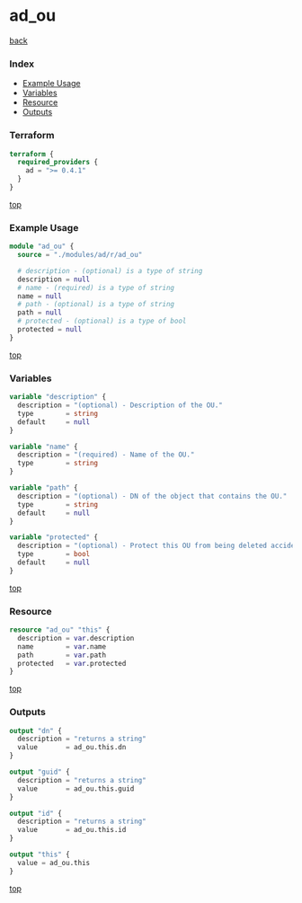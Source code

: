 # ad_ou

[back](../ad.md)

### Index

- [Example Usage](#example-usage)
- [Variables](#variables)
- [Resource](#resource)
- [Outputs](#outputs)

### Terraform

```terraform
terraform {
  required_providers {
    ad = ">= 0.4.1"
  }
}
```

[top](#index)

### Example Usage

```terraform
module "ad_ou" {
  source = "./modules/ad/r/ad_ou"

  # description - (optional) is a type of string
  description = null
  # name - (required) is a type of string
  name = null
  # path - (optional) is a type of string
  path = null
  # protected - (optional) is a type of bool
  protected = null
}
```

[top](#index)

### Variables

```terraform
variable "description" {
  description = "(optional) - Description of the OU."
  type        = string
  default     = null
}

variable "name" {
  description = "(required) - Name of the OU."
  type        = string
}

variable "path" {
  description = "(optional) - DN of the object that contains the OU."
  type        = string
  default     = null
}

variable "protected" {
  description = "(optional) - Protect this OU from being deleted accidentaly."
  type        = bool
  default     = null
}
```

[top](#index)

### Resource

```terraform
resource "ad_ou" "this" {
  description = var.description
  name        = var.name
  path        = var.path
  protected   = var.protected
}
```

[top](#index)

### Outputs

```terraform
output "dn" {
  description = "returns a string"
  value       = ad_ou.this.dn
}

output "guid" {
  description = "returns a string"
  value       = ad_ou.this.guid
}

output "id" {
  description = "returns a string"
  value       = ad_ou.this.id
}

output "this" {
  value = ad_ou.this
}
```

[top](#index)